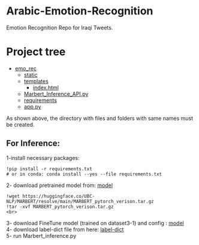 # Arabic-Emotion-Recognition
Emotion Recognition Repo for Iraqi Tweets.


# Project tree
 * [emo_rec](./API)
   * [static](./API)
   * [templates](./API)
     * [index.html](./API)
   * [Marbert_Inference_API.py](./API)
   * [requirements](./API)
   * [app.py](./API)

As shown above, the directory with files and folders with same names must be created.

## For Inference:

1-install necessary packages:
```
!pip install -r requirements.txt
# or in conda: conda install --yes --file requirements.txt
```
2- download pretrained model from: [model](https://huggingface.co/UBC-NLP/MARBERT/blob/main/MARBERT_pytorch_verison.tar.gz) </br>
```
!wget https://huggingface.co/UBC-NLP/MARBERT/resolve/main/MARBERT_pytorch_verison.tar.gz
!tar -xvf MARBERT_pytorch_verison.tar.gz
<br>
```
3- download FineTune model (trained on dataset3-1) and config : [model](https://huggingface.co/fvyounesi/Marbert_Iraqi_FineTuned) </br>
4- download label-dict file from here: [label-dict](https://huggingface.co/fvyounesi/Marbert_Iraqi_FineTuned) </br>
5- run Marbert_inference.py
